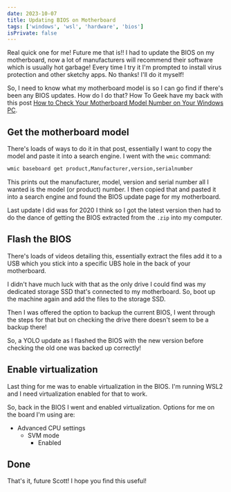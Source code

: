 ```yaml
---
date: 2023-10-07
title: Updating BIOS on Motherboard
tags: ['windows', 'wsl', 'hardware', 'bios']
isPrivate: false
---
```


Real quick one for me! Future me that is!! I had to update the BIOS on
my motherboard, now a lot of manufacturers will recommend their
software which is usually hot garbage! Every time I try it I'm
prompted to install virus protection and other sketchy apps. No
thanks! I'll do it myself!

So, I need to know what my motherboard model is so I can go find if
there's been any BIOS updates. How do I do that? How To Geek have my
back with this post [How to Check Your Motherboard Model Number
on Your Windows PC].

## Get the motherboard model

There's loads of ways to do it in that post, essentially I want to
copy the model and paste it into a search engine. I went with the
`wmic` command:

<!-- cSpell:ignore serialnumber -->

```bash
wmic baseboard get product,Manufacturer,version,serialnumber
```

This prints out the manufacturer, model, version and serial number all
I wanted is the model (or product) number. I then copied that and
pasted it into a search engine and found the BIOS update page for my
motherboard.

Last update I did was for 2020 I think so I got the latest version
then had to do the dance of getting the BIOS extracted from the `.zip`
into my computer.

## Flash the BIOS

There's loads of videos detailing this, essentially extract the files
add it to a USB which you stick into a specific UBS hole in the back
of your motherboard.

I didn't have much luck with that as the only drive I could find was
my dedicated storage SSD that's connected to my motherboard. So, boot
up the machine again and add the files to the storage SSD.

Then I was offered the option to backup the current BIOS, I went
through the steps for that but on checking the drive there doesn't
seem to be a backup there!

So, a YOLO update as I flashed the BIOS with the new version before
checking the old one was backed up correctly!

## Enable virtualization

Last thing for me was to enable virtualization in the BIOS. I'm
running WSL2 and I need virtualization enabled for that to work.

So, back in the BIOS I went and enabled virtualization. Options for me
on the board I'm using are:

- Advanced CPU settings
  - SVM mode
    - Enabled

## Done

That's it, future Scott! I hope you find this useful!

<!-- Links -->

[How to Check Your Motherboard Model Number on Your Windows PC]:
	https://www.howtogeek.com/208420/how-to-check-your-motherboard-model-number-on-your-windows-pc/
